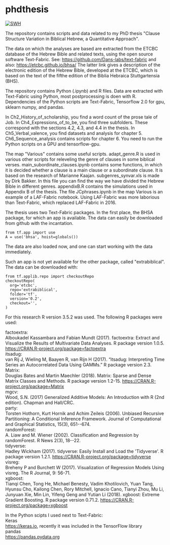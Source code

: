 # phdthesis

[![SWH](https://archive.softwareheritage.org/badge/swh:1:dir:19ab94323490bfe52b43236493a548fe08ea4ef3;origin=https://github.com/MartijnNaaijer/phdthesis/)](https://archive.softwareheritage.org/swh:1:dir:19ab94323490bfe52b43236493a548fe08ea4ef3;origin=https://github.com/MartijnNaaijer/phdthesis/)

The repository contains scripts and data related to my PhD thesis "Clause Structure Variation in Biblical Hebrew, a Quantitative Approach".

The data on which the analyses are based are extracted from the ETCBC database of the Hebrew Bible and related texts, 
using the open source software Text-Fabric. See: https://github.com/Dans-labs/text-fabric and also: https://etcbc.github.io/bhsa/
The latter link gives a description of the electronic edition of the Hebrew Bible, developed at the ETCBC, which is based on the text
of the fifthe edition of the Biblia Hebraica Stuttgartensia (BHS).

The repository contains Python (.ipynb) and R files. Data are extracted with Text-Fabric using Python, most postprocessing is doen with R.
Dependencies of the Python scripts are Text-Fabric, Tensorflow 2.0 for gpu, sklearn numpy, and pandas.

In Ch2_History_of_scholarship, you find a word count of the prose tale of Job.
In Ch4_Expressions_of_to_be, you find three subfolders. These correspond with the sections 4.2, 4.3, and 4.4 in the thesis.
In Ch5_Verbal_valence, you find datasets and analysis for chapter 5.
Ch6_Sequence_analysis contains scripts for chapter 6. You need to run the Python scripts on a GPU and tensorflow-gpu.

The map "Various" contains some useful scripts. adapt_genre.R is used in various other scripts for releveling the genre of clauses in some biblical verses. main_subordinate_clauses.ipynb contains some functions, in which it is decided whether a clause is a main clause or a subordinate clause. It is based on the research of Marianne Kaajan. subgenres_synvar.xls is made by Dirk Bakker. In this file you can find the way we have divided the Hebrew Bible in different genres. appendixB.R contains the simulations used in Appendix B of the thesis. The file JCphrases.ipynb in the map Various is an example of a LAF-Fabric notebook. Using LAF-Fabric was more laborious than Text-Fabric, which replaced LAF-Fabric in 2016.

The thesis uses two Text-Fabric packages. In the first place, the BHSA package, for which an app is available. The data can easily be downloaded from github with the incantation.

```
from tf.app import use
A = use('bhsa', hoist=globals())
```
The data are also loaded now, and one can start working with the data immediately.

Such an app is not yet available for the other package, called "extrabiblical". The data can be downloaded with:
```
from tf.applib.repo import checkoutRepo
checkoutRepo(
  org='etcbc',
  repo='extrabiblical',
  folder='tf',
  version='0.2',
  checkout='',
)
```

For this research R version 3.5.2 was used.
The following R packages were used:

factoextra:  
Alboukadel Kassambara and Fabian Mundt (2017). factoextra: Extract and Visualize the Results of Multivariate Data Analyses. R package version 1.0.5. https://CRAN.R-project.org/package=factoextra  
itsadug:  
van Rij J, Wieling M, Baayen R, van Rijn H (2017). “itsadug: Interpreting Time Series an Autocorrelated Data Using GAMMs.” R package version 2.3.  
Matrix:  
Douglas Bates and Martin Maechler (2018). Matrix: Sparse and Dense Matrix Classes and Methods. R package version 1.2-15. https://CRAN.R-project.org/package=Matrix  
mgcv:  
Wood, S.N. (2017) Generalized Additive Models: An Introduction with R (2nd edition). Chapman and Hall/CRC.  
party:  
Torsten Hothorn, Kurt Hornik and Achim Zeileis (2006). Unbiased Recursive Partitioning: A Conditional Inference Framework. Journal of Computational and Graphical Statistics, 15(3), 651--674.  
randomForest:  
A. Liaw and M. Wiener (2002). Classification and Regression by randomForest. R News 2(3), 18--22.  
tidyverse:  
Hadley Wickham (2017). tidyverse: Easily Install and Load the 'Tidyverse'. R package version 1.2.1. https://CRAN.R-project.org/package=tidyverse  
visreg:  
Breheny P and Burchett W (2017). Visualization of Regression Models Using visreg. The R Journal, 9: 56-71.  
xgboost:  
Tianqi Chen, Tong He, Michael Benesty, Vadim Khotilovich, Yuan Tang, Hyunsu Cho, Kailong Chen, Rory Mitchell, Ignacio Cano, Tianyi Zhou, Mu Li, Junyuan Xie, Min Lin, Yifeng Geng and Yutian Li (2018). xgboost: Extreme Gradient Boosting. R package version 0.71.2.
https://CRAN.R-project.org/package=xgboost  

In the Python scipts I used next to Text-Fabric:  
Keras  
https://keras.io, recently it was included in the TensorFlow library    
pandas  
https://pandas.pydata.org  


